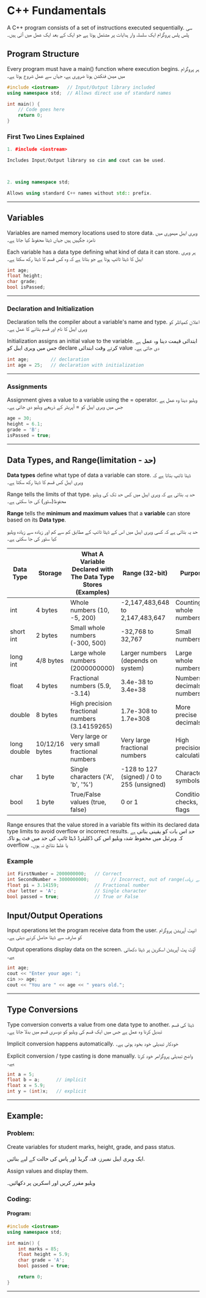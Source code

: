 # C++ Fundamentals

A C++ program consists of a set of instructions executed sequentially.
سی پلس پلس پروگرام ایک سلسلہ وار ہدایات پر مشتمل ہوتا ہے جو ایک کے بعد ایک عمل میں آتی ہیں۔

## Program Structure 
Every program must have a main() function where execution begins.
ہر پروگرام میں میںن فنکشن ہونا ضروری ہے، جہاں سے عمل شروع ہوتا ہے۔
```cpp
#include <iostream>   // Input/Output library included
using namespace std;  // Allows direct use of standard names

int main() {
    // Code goes here
    return 0;
}

```

### First Two Lines Explained

```cpp
1. #include <iostream> 

Includes Input/Output library so cin and cout can be used.



2. using namespace std; 

Allows using standard C++ names without std:: prefix.

```
---

## Variables

Variables are named memory locations used to store data.
ویری ایبل میموری میں نامزد جگہیں ہیں جہاں ڈیٹا محفوظ کیا جاتا ہے۔

Each variable has a data type defining what kind of data it can store.
ہر ویری ایبل کا ڈیٹا ٹائپ ہوتا ہے جو بتاتا ہے کہ وہ کس قسم کا ڈیٹا رکھ سکتا ہے۔
```cpp
int age;
float height;
char grade;
bool isPassed;
```

---

### Declaration and Initialization

Declaration tells the compiler about a variable's name and type.
اعلان کمپائلر کو ویری ایبل کا نام اور قسم بتانے کا عمل ہے۔

Initialization assigns an initial value to the variable.
ابتدائی قیمت دینا وہ عمل ہے جس میں ویری ایبل کو declare کرتے وقت ابتدائی value دی جاتی ہے۔
```cpp
int age;        // declaration
int age = 25;   // declaration with initialization

```
---

### Assignments

Assignment gives a value to a variable using the = operator.
ویلیو دینا وہ عمل ہے جس میں ویری ایبل کو = آپریٹر کے ذریعے ویلیو دی جاتی ہے۔
```cpp
age = 30;
height = 6.1;
grade = 'B';
isPassed = true;

```
---

## Data Types, and Range(limitation - حد)

**Data types** define what type of data a variable can store.
ڈیٹا ٹائپ بتاتا ہے کہ ویری ایبل کس قسم کا ڈیٹا رکھ سکتا ہے۔

Range tells the limits of that type.
حد یہ بتاتی ہے کہ ویری ایبل میں کس حد تک کی ویلیو محفوظ(سٹور) کی جا سکتی ہے۔


**Range** tells the **minimum and maximum values** that a **variable** can store based on its **Data type**.                            


حد یہ بتاتی ہے کہ کسی ویری ایبل میں اس کے ڈیٹا ٹائپ کے مطابق کم سے کم اور زیادہ سے زیادہ ویلیو کیا سٹور کی جا سکتی ہے۔



| Data Type       | Storage       | What A Variable Declared with The Data Type Stores (Examples)          | Range (32-bit)                       | Purpose                          |
|-----------------|---------------|----------------------------------|-------------------------------------|----------------------------------|
| int             | 4 bytes       | Whole numbers (10, -5, 200)      | -2,147,483,648 to 2,147,483,647    | Counting, whole numbers          |
| short int       | 2 bytes       | Small whole numbers (-300, 500)  | -32,768 to 32,767                   | Small numbers                     |
| long int        | 4/8 bytes     | Large whole numbers (2000000000) | Larger numbers (depends on system)  | Large whole numbers               |
| float           | 4 bytes       | Fractional numbers (5.9, -3.14)  | 3.4e-38 to 3.4e+38                  | Numbers decimals numbers       |
| double          | 8 bytes       | High precision fractional numbers (3.14159265) | 1.7e-308 to 1.7e+308       | More precise decimals             |
| long double     | 10/12/16 bytes| Very large or very small fractional numbers | Very large fractional numbers | High precision calculations       |
| char            | 1 byte        | Single characters ('A', 'b', '%') | -128 to 127 (signed) / 0 to 255 (unsigned) | Characters, symbols         |
| bool            | 1 byte        | True/False values (true, false)  | 0 or 1                              | Conditional checks, flags        |


Range ensures that the value stored in a variable fits within its declared data type limits to avoid overflow or incorrect results.
حد اس بات کو یقینی بناتی ہے کہ ویرئبل  میں محفوظ شدہ ویلیو اس کی ڈکلیئرڈ ڈیٹا ٹائپ کی حد میں فٹ ہو تاکہ overflow یا غلط نتائج نہ ہوں۔

### Example
```cpp
int FirstNumber = 2000000000;   // Correct
int SecondNumber = 3000000000;        // Incorrect, out of range(حد سے زیادہ)
float pi = 3.14159;             // Fractional number
char letter = 'A';              // Single character
bool passed = true;             // True or False
``` 

## Input/Output Operations

Input operations let the program receive data from the user.
انپٹ آپریشن پروگرام کو صارف سے ڈیٹا حاصل کرنے دیتی ہے۔

Output operations display data on the screen.
آؤٹ پٹ آپریشن اسکرین پر ڈیٹا دکھاتی ہے۔
```cpp
int age;
cout << "Enter your age: ";
cin >> age;
cout << "You are " << age << " years old.";

```
---

## Type Conversions

Type conversion converts a value from one data type to another.
ڈیٹا کی قسم تبدیل کرنا وہ عمل ہے جس میں ایک قسم کی ویلیو کو دوسری قسم میں بدلا جاتا ہے۔

Implicit conversion happens automatically.
خودکار تبدیلی خود بخود ہوتی ہے۔

Explicit conversion / type casting is done manually.
واضح تبدیلی پروگرامر خود کرتا ہے۔
```cpp
int a = 5;
float b = a;      // implicit
float x = 5.9;
int y = (int)x;   // explicit

```
---

## Example:

### Problem:
Create variables for student marks, height, grade, and pass status.

ایک ویری ایبل نمبرز، قد، گریڈ اور پاس کی حالت کے لیے بنائیں.


Assign values and display them.


ویلیو مقرر کریں اور اسکرین پر دکھائیں۔
### Coding:
#### Program:
```cpp
#include <iostream>
using namespace std;

int main() {
    int marks = 85;
    float height = 5.9;
    char grade = 'A';
    bool passed = true;

    return 0;
}
```

---
